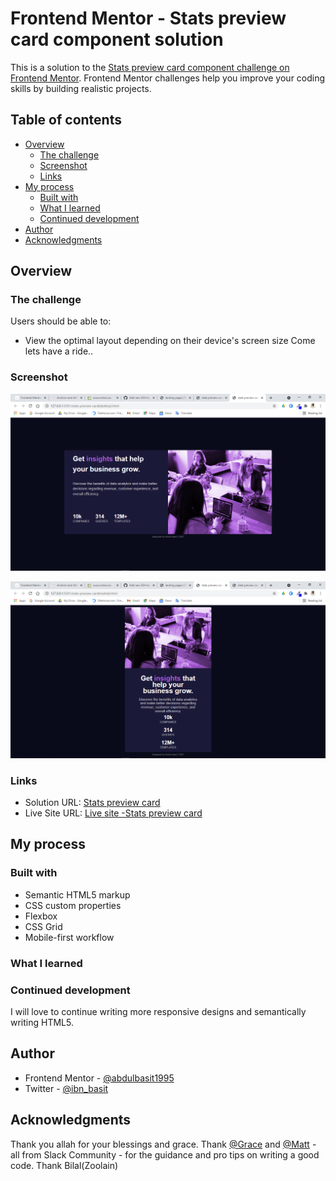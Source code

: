 # Frontend Mentor - Stats preview card component solution

This is a solution to the [Stats preview card component challenge on Frontend Mentor](https://www.frontendmentor.io/challenges/stats-preview-card-component-8JqbgoU62). Frontend Mentor challenges help you improve your coding skills by building realistic projects.

## Table of contents

- [Overview](#overview)
  - [The challenge](#the-challenge)
  - [Screenshot](#screenshot)
  - [Links](#links)
- [My process](#my-process)
  - [Built with](#built-with)
  - [What I learned](#what-i-learned)
  - [Continued development](#continued-development)
- [Author](#author)
- [Acknowledgments](#acknowledgments)

## Overview

### The challenge

Users should be able to:

- View the optimal layout depending on their device's screen size
  Come lets have a ride..

### Screenshot

![Desktop version](<./Images/screenshot_1(1).png>)

![Mobile version](<./Images/screenshot_1(2).png>)


### Links

- Solution URL: [Stats preview card](https://github.com/abdulbasit1995/stats-preview-card)
- Live Site URL: [Live site -Stats preview card](https://abdulbasit1995.github.io/stats-preview-card/)

## My process

### Built with

- Semantic HTML5 markup
- CSS custom properties
- Flexbox
- CSS Grid
- Mobile-first workflow

### What I learned

### Continued development

I will love to continue writing more responsive designs and semantically writing HTML5.


## Author

- Frontend Mentor - [@abdulbasit1995](https://www.frontendmentor.io/profile/abdulbasit1995)
- Twitter - [@ibn_basit](https://www.twitter.com/ibn_basit)

## Acknowledgments

Thank you allah for your blessings and grace. Thank [@Grace](https://frontendmentor.slack.com/team/U01D6CR3C68) and [@Matt](https://frontendmentor.slack.com/team/UCWG477SM) - all from Slack Community - for the guidance and pro tips on writing a good code. Thank Bilal(Zoolain)

